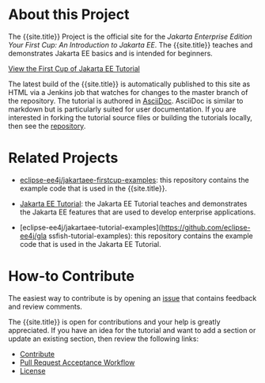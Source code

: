 # About this Project

The {{site.title}} Project is the official site for the
_Jakarta Enterprise Edition Your First Cup: An Introduction to Jakarta EE_.
The {{site.title}} teaches and demonstrates Jakarta EE basics and is
intended for beginners.

[View the First Cup of Jakarta EE Tutorial](toc.html)

The latest build of the {{site.title}} is automatically published to
this site as HTML via a Jenkins job that watches for changes to the
master branch of the repository. The tutorial is authored in
[AsciiDoc](http://asciidoc.org/). AsciiDoc is similar to markdown but
is particularly suited for user documentation. If you are interested in
forking the tutorial source files or building the tutorials locally,
then see the [repository](https://github.com/eclipse-ee4j/jakartaee-firstcup).

# Related Projects

* [eclipse-ee4j/jakartaee-firstcup-examples](https://github.com/eclipse-ee4j/jakartaee-firstcup-examples):
this repository contains the example code that is used in the {{site.title}}.

* [Jakarta EE Tutorial](https://eclipse-ee4j.github.io/jakartaee-tutorial/):
the Jakarta EE Tutorial teaches and demonstrates the Jakarta EE
features that are used to develop enterprise applications.

* [eclipse-ee4j/jakartaee-tutorial-examples](https://github.com/eclipse-ee4j/gla
ssfish-tutorial-examples):
this repository contains the example code that is used in the
Jakarta EE Tutorial.

# How-to Contribute
The easiest way to contribute is by opening an
[issue](https://github.com/eclipse-ee4j/jakartaee-firstcup/issues)
that contains feedback and review comments.

The {{site.title}} is open for contributions and your help is greatly
appreciated. If you have an idea for the tutorial and want to add a
section or update an existing section, then review the following
links:

* [Contribute](CONTRIBUTING)
* [Pull Request Acceptance Workflow](pr_doc_workflow)
* [License](LICENSE)
